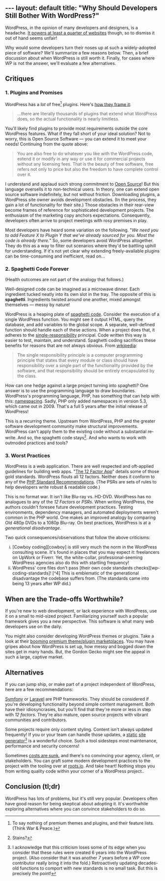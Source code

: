 --- layout: default title: "Why Should Developers Still Bother With WordPress?"
---

WordPress, in the opinion of many developers and designers, is a headache. [It
powers at least a quarter of websites][wp-usage] though, so to dismiss it out of
hand seems unfair!

Why would some developers turn their noses up at such a widely-adopted piece of
software? We'll summarize a few reasons below. Then, a brief discussion about
when WordPress is still worth it. Finally, for cases where WP is not the answer,
we'll evaluate a few alternatives.

## Critiques

### 1. Plugins and Promises

WordPress has a *lot* of free[^1] plugins. Here's [how they frame
it][wp-plugins-copy]:

> ...there are literally thousands of plugins that extend what WordPress does,
  so the actual functionality is nearly limitless.

You'll likely find plugins to provide most requirements outside the core
WordPress features. What if they fall short of your ideal solution? Not to
worry, this is Open Source Software &mdash; you can extend it to meet your
needs! Continuing from the quote above:

> You are also free to do whatever you like with the WordPress code, extend it
  or modify in any way or use it for commercial projects without any licensing
  fees. That is the beauty of free software, free refers not only to price but
  also the freedom to have complete control over it.

I understand and applaud such strong commitment to [Open Source][open-source]!
But this language oversells it to non-technical users. In theory, one can extend
open source software indefinitely, but not without friction. Downloading
plugins, a WordPress site owner avoids development obstacles. (In the process,
they gain a lot of functionality for their site.) Those obstacles in their
rear-view become frames of reference for sophisticated development projects. The
enthusiasm of the marketing copy anchors expectations. Consequently, developers
often arrive to project meetings with rosy premises in play.

Most developers have heard some variation on the following. "*We need you to add
Feature X to Plugin Y that we've already sourced for you. Most the code is
already there.*" So, some developers avoid WordPress altogether. They do this as
a way to filter out scenarios where they'd be battling uphill for understanding.
If it's not yet clear why extending freely-available plugins can be
time-consuming and inefficient, read on...


### 2. Spaghetti Code Forever

(Health outcomes are not part of the analogy that follows.)

Well-designed code can be imagined as a microwave dinner. Each ingredient tucked
neatly into its own slot in the tray. The opposite of this is **spaghetti**.
Ingredients twisted around one another, mixed amongst themselves &mdash; messy
by nature!

WordPress is a heaping plate of [spaghetti code][spaghetti-code]. Consider the
execution of a single WordPress function. You might see it output HTML, query
the database, and add variables to the global scope. A separate, well-defined
function should handle each of these actions. When a project does that, it
adheres to the [single-responsibility] principal. Code written this way is
easier to test, maintain, and understand. Spaghetti coding sacrifices these
benefits for reasons that are not always obvious. From
[wikipedia][single-responsibility]:

> The single responsibility principle is a computer programming principle that
states that every module or class should have responsibility over a single part
of the functionality provided by the software, and that responsibility should be
entirely encapsulated by the class.

How can one hedge against a large project turning into spaghetti? One answer is
to use the programming language to draw boundaries. WordPress's programming
language, PHP, has something that can help with this:
[namespacing][namespacing]. Sadly, PHP only added namespaces in version 5.3,
which came out in 2009. That's a full 5 years after the initial release of
WordPress!

This is a recurring theme. Upstream from WordPress, PHP and the greater software
development community make structural improvements. WordPress can't apply them
to the existing code without a substantial re-write. And so, the spaghetti code
stays[^2]. And who wants to work with outmoded practices and tools?



### 3. Worst Practices

WordPress is a web application. There are well respected and oft-applied
guidelines for building web apps. "[The 12 Factor App][12-factor]" details some
of those gold standards. WordPress flouts all 12 factors. Neither does it
conform to any of the [PHP Standard Recommendations][psrs]. (The PSRs are sets
of rules to help developers write robust & readable code.)

This is no format war. It isn't like Blu-ray vs. HD-DVD. WordPress has no
analogues to any of the *12 Factors* or *PSRs*. When writing WordPress, the
authors couldn't foresee future development practices. Testing environments,
dependency managers, and automated deployments weren't common in the PHP world.
One makes an improved analogy by comparing Old 480p DVDs to a 1080p Blu-ray. On
best practices, WordPress is at a *generational disadvantage*.

Two quick consequences/observations that follow the above criticisms:

<ul style="list-style-type: lower-roman;"> <li>[Cowboy coding][cowboy] is still
very much the norm in the WordPress consulting scene. It's found in places that
you may expect it: freelancers on UpWork or Fiverr. Yet, the white-collar,
professional-seeming WordPress agencies also do this with startling
frequency!</li>

<li> WordPress' core files don't pass [their own code standards
checks][wp-coding-standards]! [^4] This is emblematic of the generational
disadvantage the codebase suffers from. (The standards came into being 13 years
after WP did.)</li> </ul>



## When are the Trade-offs Worthwhile?

If you're new to web development, or lack experience with WordPress, use it on a
small to mid-sized project. Familiarizing yourself such a popular framework
gives you a new perspective. This software is what many web developers use on
the daily.

You might also consider developing WordPress themes or plugins. Take a look at
their [booming premium theme/plugin marketplaces][wp-marketplaces]. You may have
gripes about how WordPress is set up, how messy and bogged down the sites get in
many hands. But, the Gordon Gecko might see the appeal in such a large, captive
market.


## Alternatives

If you can jump ship, or make part of a project independent of WordPress, here
are a few recommendations:

[Symfony][symfony] or [Laravel][laravel] are PHP frameworks. They should be
considered if you're developing functionality beyond simple content management.
Both have their idiosyncrasies, but you'll find that they're more or less in
step with *12 factors*. They're also mature, open source projects with vibrant
communities and contributors.

Some projects require only content styling. Content isn't always updated
frequently! If you or your team can handle those updates, a [static][jekyll]
[site][next] [generator][hugo][^3] is a wonderful choice. Such a tool sidesteps
most maintenance, performance and security concerns!

Sometimes [costs are sunk][sunk-costs], and there's no convincing your agency,
client, or stakeholders. You can graft some modern development practices to the
project with the tooling over at [roots.io](https://roots.io). And take heart!
Nothing stops you from writing quality code within your corner of a WordPress
project..


## Conclusion (tl;dr)

WordPress has lots of problems, but it's still very popular. Developers often
have good reason for being skeptical about adopting it. It's worthwhile
exploring alternatives where you can convince stakeholders to do so.


[12-factor]: https://12factor.net/
[wp-usage]: https://www.codeinwp.com/blog/wordpress-statistics/#popularity
[wp-coding-standards]: https://github.com/WordPress-Coding-Standards/WordPress-Coding-Standards/blob/develop/README.md#project-history
[open-source]: https://en.wikipedia.org/wiki/Open-source_software
[cowboy]: https://en.wikipedia.org/wiki/Cowboy_coding
[wp-plugins-copy]: https://wordpress.org/about/features/
[single-responsibility]: https://en.wikipedia.org/wiki/Single_responsibility_principle
[spaghetti-code]: https://en.wikipedia.org/wiki/Spaghetti_code
[psrs]: https://www.php-fig.org/psr/
[sunk-costs]: https://link.springer.com/chapter/10.1007%2F978-3-642-30350-0_11
[wp-marketplaces]: https://kinsta.com/blog/themeforest-pros-cons/
[symfony]: https://symfony.com/
[laravel]: https://laravel.com/
[jekyll]: https://jekyllrb.com/
[next]: https://nextjs.org/learn/
[hugo]: https://gohugo.io/
[namespacing]: http://php.net/manual/en/language.namespaces.rationale.php

[^1]: To say nothing of premium themes and plugins, and their feature lists.
      (Think War & Peace.)

[^2]: Stains?

[^3]: I acknowledge that this criticism loses some of its edge when you consider
      that these rules were created 6 years into the WordPress project. (Also
      consider that it was another *7* years before a WP core contributor really
      bring it into the fold.) Retroactively updating decades-old functions to
      comport with new standards is no small task. But this is precisely the
      point!

[^4]: A very cool seeming, quixotic take: https://wp2static.com/
